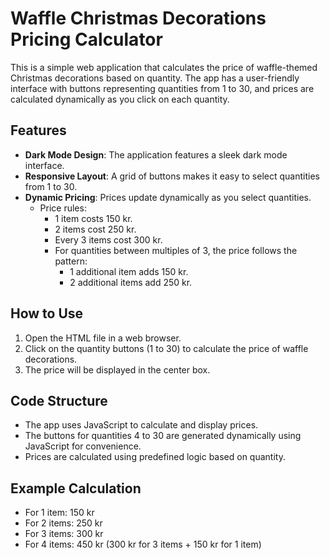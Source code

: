 
# Waffle Christmas Decorations Pricing Calculator

This is a simple web application that calculates the price of waffle-themed Christmas decorations based on quantity. The app has a user-friendly interface with buttons representing quantities from 1 to 30, and prices are calculated dynamically as you click on each quantity.

## Features

- **Dark Mode Design**: The application features a sleek dark mode interface.
- **Responsive Layout**: A grid of buttons makes it easy to select quantities from 1 to 30.
- **Dynamic Pricing**: Prices update dynamically as you select quantities.
  - Price rules:
    - 1 item costs 150 kr.
    - 2 items cost 250 kr.
    - Every 3 items cost 300 kr.
    - For quantities between multiples of 3, the price follows the pattern:
      - 1 additional item adds 150 kr.
      - 2 additional items add 250 kr.

## How to Use

1. Open the HTML file in a web browser.
2. Click on the quantity buttons (1 to 30) to calculate the price of waffle decorations.
3. The price will be displayed in the center box.

## Code Structure

- The app uses JavaScript to calculate and display prices.
- The buttons for quantities 4 to 30 are generated dynamically using JavaScript for convenience.
- Prices are calculated using predefined logic based on quantity.

## Example Calculation

- For 1 item: 150 kr
- For 2 items: 250 kr
- For 3 items: 300 kr
- For 4 items: 450 kr (300 kr for 3 items + 150 kr for 1 item)
